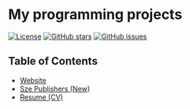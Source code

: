 # My programming projects

[![License](https://img.shields.io/badge/License-MIT-blue.svg)](https://opensource.org/licenses/MIT)
[![GitHub stars](https://img.shields.io/github/stars/samyborsos/samyborsos.github.io.svg)](https://github.com/samyborsos/samyborsos.github.io/stargazers)
[![GitHub issues](https://img.shields.io/github/issues/samyborsos/samyborsos.github.io.svg)](https://github.com/samyborsos/samyborsos.github.io/issues)






## Table of Contents

- [Website](https://samyborsos.github.io/)
- [Sze Publishers (New)](https://samyborsos.github.io/szePublishers)
- [Resume (CV)](https://samyborsos.github.io/cv/)

